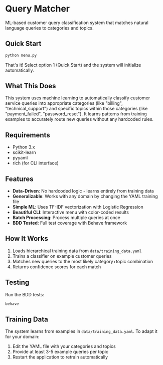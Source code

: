 # Query Matcher

ML-based customer query classification system that matches natural language queries to categories and topics.

## Quick Start

```bash
python menu.py
```

That's it! Select option 1 (Quick Start) and the system will initialize automatically.

## What This Does

This system uses machine learning to automatically classify customer service queries into appropriate categories (like "billing", "technical_support") and specific topics within those categories (like "payment_failed", "password_reset"). It learns patterns from training examples to accurately route new queries without any hardcoded rules.

## Requirements
- Python 3.x
- scikit-learn
- pyyaml
- rich (for CLI interface)

## Features

- **Data-Driven**: No hardcoded logic - learns entirely from training data
- **Generalizable**: Works with any domain by changing the YAML training file
- **Simple ML**: Uses TF-IDF vectorization with Logistic Regression
- **Beautiful CLI**: Interactive menu with color-coded results
- **Batch Processing**: Process multiple queries at once
- **BDD Tested**: Full test coverage with Behave framework

## How It Works

1. Loads hierarchical training data from `data/training_data.yaml`
2. Trains a classifier on example customer queries
3. Matches new queries to the most likely category+topic combination
4. Returns confidence scores for each match

## Testing

Run the BDD tests:
```bash
behave
```

## Training Data

The system learns from examples in `data/training_data.yaml`. To adapt it for your domain:
1. Edit the YAML file with your categories and topics
2. Provide at least 3-5 example queries per topic
3. Restart the application to retrain automatically